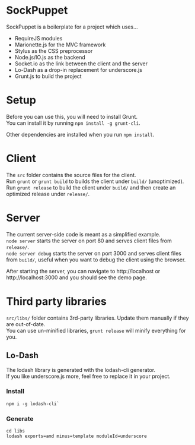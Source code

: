 SockPuppet
==========

SockPuppet is a boilerplate for a project which uses...
* RequireJS modules
* Marionette.js for the MVC framework
* Stylus as the CSS preprocessor
* Node.js/IO.js as the backend
* Socket.io as the link between the client and the server
* Lo-Dash as a drop-in replacement for underscore.js
* Grunt.js to build the project


Setup
=====

Before you can use this, you will need to install Grunt.  
You can install it by running `npm install -g grunt-cli`.

Other dependencies are installed when you run `npm install`.


Client
======

The `src` folder contains the source files for the client.  
Run `grunt` or `grunt build` to builds the client under `build/` (unoptimized).  
Run `grunt release` to build the client under `build/` and then create an optimized release under `release/`.


Server
======

The current server-side code is meant as a simplified example.  
`node server` starts the server on port 80 and serves client files from `release/`.  
`node server debug` starts the server on port 3000 and serves client files from `build/`, useful when you want to debug the client using the browser.

After starting the server, you can navigate to http://localhost or http://localhost:3000 and you should see the demo page.


Third party libraries
=====================

`src/libs/` folder contains 3rd-party libraries. Update them manually if they are out-of-date.  
You can use un-minified libraries, `grunt release` will minify everything for you.

Lo-Dash
-------
The lodash library is generated with the lodash-cli generator.  
If you like underscore.js more, feel free to replace it in your project.

### Install
```
npm i -g lodash-cli`
```

### Generate
```
cd libs
lodash exports=amd minus=template moduleId=underscore
```
